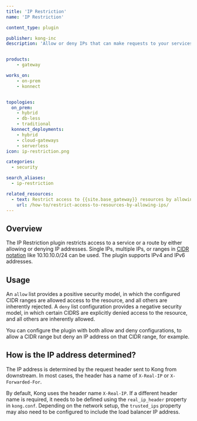 ```yaml
---
title: 'IP Restriction'
name: 'IP Restriction'

content_type: plugin

publisher: kong-inc
description: 'Allow or deny IPs that can make requests to your services'


products:
    - gateway

works_on:
    - on-prem
    - konnect


topologies:
  on_prem:
    - hybrid
    - db-less
    - traditional
  konnect_deployments:
    - hybrid
    - cloud-gateways
    - serverless
icon: ip-restriction.png

categories:
  - security

search_aliases:
  - ip-restriction

related_resources:
  - text: Restrict access to {{site.base_gateway}} resources by allowing specific IPs
    url: /how-to/restrict-access-to-resources-by-allowing-ips/
---
```


## Overview

The IP Restriction plugin restricts access to a service or a route by either allowing or denying IP addresses. Single IPs, multiple IPs, or ranges in [CIDR notation](https://en.wikipedia.org/wiki/Classless_Inter-Domain_Routing#CIDR_notation) like 10.10.10.0/24 can be used. The plugin supports IPv4 and IPv6 addresses.

## Usage

An `allow` list provides a positive security model, in which the configured CIDR ranges are allowed access to the resource, and all others are inherently rejected. A `deny` list configuration provides a negative security model, in which certain CIDRS are explicitly denied access to the resource, and all others are inherently allowed.

You can configure the plugin with both allow and deny configurations, to allow a CIDR range but deny an IP address on that CIDR range, for example.

## How is the IP address determined?

The IP address is determined by the request header sent to Kong from downstream. In most cases, the header has a name of `X-Real-IP` or `X-Forwarded-For`.

By default, Kong uses the header name `X-Real-IP`. If a different header name is required, it needs to be defined using the `real_ip_header` property in `kong.conf`. Depending on the network setup, the `trusted_ips` property may also need to be configured to include the load balancer IP address.